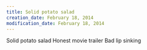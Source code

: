 ```yaml
---
title: Solid potato salad
creation_date: February 18, 2014
modification_date: February 18, 2014
---
```



Solid potato salad
Honest movie trailer
Bad lip sinking

